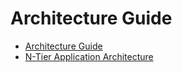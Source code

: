 # Architecture Guide

- [Architecture Guide](intro.md)
- [N-Tier Application Architecture](n-tier-application-architecture)
